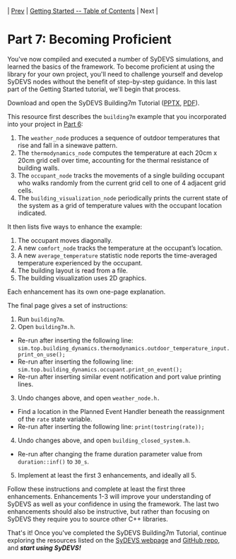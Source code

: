 | [Prev](part06.html) | [Getting Started -- Table of Contents](index.html) | Next |
# Part 7: Becoming Proficient

You've now compiled and executed a number of SyDEVS simulations, and learned the basics of the framework. To become proficient at using the library for your own project, you'll need to challenge yourself and develop SyDEVS nodes without the benefit of step-by-step guidance. In this last part of the Getting Started tutorial, we'll begin that process.

Download and open the SyDEVS Building7m Tutorial ([PPTX](https://autodesk.github.io/sydevs/doc/downloads/SyDEVS_Building7m_Tutorial.pptx), [PDF](https://autodesk.github.io/sydevs/doc/downloads/SyDEVS_Building7m_Tutorial.pdf)).

This resource first describes the `building7m` example that you incorporated into your project in [Part 6](part06.html):

1. The `weather_node` produces a sequence of outdoor temperatures that rise and fall in a sinewave pattern.
2. The `thermodynamics_node` computes the temperature at each 20cm x 20cm grid cell over time, accounting for the thermal resistance of building walls.
3. The `occupant_node` tracks the movements of a single building occupant who walks randomly from the current grid cell to one of 4 adjacent grid cells.
4. The `building_visualization_node` periodically prints the current state of the system as a grid of temperature values with the occupant location indicated.

It then lists five ways to enhance the example:

1. The occupant moves diagonally.
2. A new `comfort_node` tracks the temperature at the occupant’s location.
3. A new `average_temperature` statistic node reports the time-averaged temperature experienced by the occupant.
4. The building layout is read from a file.
5. The building visualization uses 2D graphics.

Each enhancement has its own one-page explanation.

The final page gives a set of instructions:

1. Run `building7m`.
2. Open `building7m.h`.
  - Re-run after inserting the following line: `sim.top.building_dynamics.thermodynamics.outdoor_temperature_input.print_on_use();`
  - Re-run after inserting the following line: `sim.top.building_dynamics.occupant.print_on_event();`
  - Re-run after inserting similar event notification and port value printing lines.
3. Undo changes above, and open `weather_node.h.`
  - Find a location in the Planned Event Handler beneath the reassignment of the `rate` state variable.
  - Re-run after inserting the following line: `print(tostring(rate));`
4. Undo changes above, and open `building_closed_system.h`.
  - Re-run after changing the frame duration parameter value from `duration::inf()` to `30_s`. 
5. Implement at least the first 3 enhancements, and ideally all 5.

Follow these instructions and complete at least the first three enhancements. Enhancements 1-3 will improve your understanding of SyDEVS as well as your confidence in using the framework. The last two enhancements should also be instructive, but rather than focusing on SyDEVS they require you to source other C++ libraries.

That's it! Once you've completed the SyDEVS Building7m Tutorial, continue exploring the resources listed on the [SyDEVS webpage](/sydevs/) and [GitHub repo](https://github.com/Autodesk/sydevs), and ***start using SyDEVS!***

